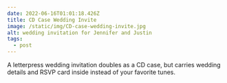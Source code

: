 ```yaml
---
date: 2022-06-16T01:01:18.426Z
title: CD Case Wedding Invite
image: /static/img/CD-case-wedding-invite.jpg
alt: wedding invitation for Jennifer and Justin
tags:
  - post
---
```

A letterpress wedding invitation doubles as a CD case, but carries wedding details and RSVP card inside instead of your favorite tunes.